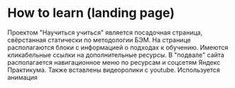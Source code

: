 <h1>How to learn (landing page)</h1>
<p>Проектом "Научиться учиться" является посадочная страница, свёрстанная статически по методологии БЭМ. На странице располагаются блоки с информацией о подходах к обучению. Имеются кликабельные ссылки на дополнительные ресурсы. В "подвале" сайта располагается навигационное меню по ресурсам и соцсетям Яндекс Практикума.
Также вставлены видеоролики с youtube. Используется анимация</p>
